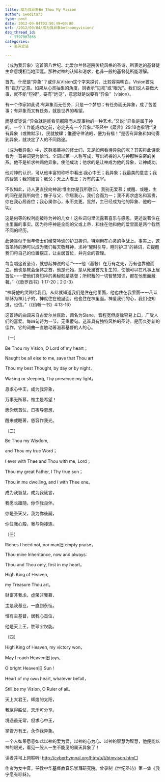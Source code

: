 ```yaml
---
title: 成为我异象Be Thou My Vision
author: sweditor3
type: post
date: 2012-09-04T03:50:49+00:00
url: /2012/09/04/成为我异象bethoumyvision/
dsq_thread_id:
  - 1797907866
categories:
  - 圣诗史话

---
```

〈成为我异象〉这首第八世纪、北爱尔兰修道院传统风格的圣诗，所表达的基督徒生命意境相当地深邃。那种对神的认知和渴求，也非一般的基督徒所能理解。

首先，什麽是“异象”？或许从Vision这个字来探讨，比较容易明白。Vision首先有“视力”之意。如果从心灵抽象的角度，则表示“见视”或“眼光”。我们说人要做大事，就不能“短视”，要有“远见”，意思就是说要有“异象”（vision）。

有一个作家如此说∶有异象而无任务，只是一个梦想；有任务而无异象，成了苦差事；有异象而又有任务，就是世界的希望。

而基督徒说∶“异象就是能看见那隐而未现事物的一种艺术。”又说∶“异象是属于神的。一个工作能成功之前，必定先有一个异象。”圣经中《箴言》29∶18也指明∶“没有异象（或做默示），民就放肆；惟遵守律法的，便为有福！”是否有异象和如何得到异象，就决定了人的不同路途。

〈成为我异象〉中，这群渴慕神的修士们，又是如何看待异象的呢？其实将此诗歌看为一首祷词更为恰当。全词以第一人称写成，写出祈祷的人与神那种亲密的关系。他不是祈求神赐他异象，使他成功；他求的是让神成为他的异象，让神成功。

他对神的认识，可从他丰富的称呼中看出∶我心中王；我异象；我最美的意念；我的智慧；我的箴言；我父；天上大君王；万有的主宰。

不仅如此，诗人更直接向神说∶惟主你是我所敬仰，我别无爱慕；或醒、或睡，主的同在是我所向往；像子与父，你居我心，我们合而为一；我不再求虚名和富贵，你在我心居首位；我心属你心，永不变更。显然，主已经成为他的异象、他的一切。

这是何等的权利能被称为神的儿女！这些词句里流露著喜乐与感恩，更述说著住在主里面的事实。因为称呼神是全能的父或上帝，和住在他和他的爱里面是两个截然不同的经历。

此诗类似于当年修士们经常吟诵的护卫祷词，特别用在心灵的争战上。事实上，这首圣诗的确可以成为我们每天敬拜神，求神“醒时引导，睡时护卫”的祷词，它提醒我们将自己的位置摆正，让主居首位，并完全的管理。

每当唱这首圣诗，就想起神说的话∶“┅┅他（基督）在万有之先，万有也靠他而立。他也是教会全体之首，他是元始，是从死里首先复生的，使他可以在凡事上居首位┅┅使他们真知神的奥秘就是基督；所积蓄的一切智慧知识，都在他里面藏著。”（《歌罗西书》1∶17-20；2∶2-3）

“神将他的灵赐给我们，从此就知道我们是住在他里面，他也住在我里面┅┅凡认耶稣为神儿子的，神就住在他里面，他也住在神里面。神爱我们的心，我们也知道，也信。”（《约翰一书》4∶13-16）

这首诗的曲调来自古爱尔兰民歌，调名为Slane，音程宽但旋律容易上口，广受人们的喜爱。每四句诗为一节，无重覆句。这首具有独特风格的圣诗，是历久弥新的佳作，它的词曲一直触动著渴慕基督的人的心。

（一）
  
Be Thou my Vision, O Lord of my heart；
  
Naught be all else to me, save that Thou art
  
Thou my best Thought, by day or by night，
  
Waking or sleeping, Thy presence my light。
  
恳求心中王，成为我异象，
  
万事无所慕，惟主是希望！
  
愿你居首位，日夜导思想，
  
醒来或睡著，慈容作我光。

（二）
  
Be Thou my Wisdom,
  
and Thou my true Word；
  
I ever with Thee and Thou with me, Lord；
  
Thou my great Father, I Thy true son；
  
Thou in me dwelling, and I with Thee one。
  
成为我智慧，成为我箴言，
  
我愿长跟随，你作我良伴。
  
你是圣天父，我为你後嗣，
  
你住我心殿，我与你接连。

（三）
  
Riches I heed not, nor man旧 empty praise，
  
Thou mine Inheritance, now and always∶
  
Thou and Thou only, first in my heart，
  
High King of Heaven,
  
my Treasure Thou art。
  
财富非我求，虚荣非我慕，
  
主是我基业，一直到永恒。
  
惟有主基督，居我心首位，
  
他是天上王，胜珍宝权能。

（四）
  
High King of Heaven, my victory won，
  
May I reach Heaven旧 joys,
  
O bright Heaven旧 Sun！
  
Heart of my own heart, whatever befall，
  
Still be my Vision, O Ruler of all。

天上大君王，辉煌的太阳，
  
我赢得胜仗，天乐可分享。
  
境遇虽无常，但求心中王，
  
掌管万有王，永作我异象。

一个人如果愿意如此以神的爱为爱，以神的心为心、以神的智慧为智慧，他便能以神的眼光，看见一般人一生不能见的属天异象了！

读者并可上网聆听∶ http://cyberhymnal.org/htm/b/t/btmvison.htm□

作者为女中音，任教中华基督教音乐崇拜研究院。曾录制《世纪圣诗》第一集《我宁愿有耶稣》。